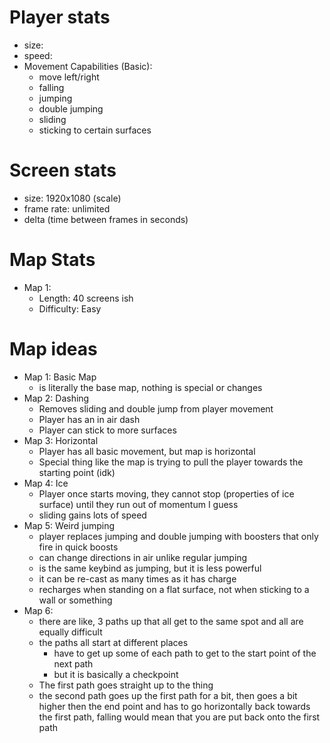 # Player stats
- size:
- speed:
- Movement Capabilities (Basic):
	- move left/right
	- falling
	- jumping
	- double jumping
	- sliding
	- sticking to certain surfaces


# Screen stats
- size: 1920x1080 (scale)
- frame rate: unlimited
- delta (time between frames in seconds)

# Map Stats
- Map 1:
	- Length: 40 screens ish
	- Difficulty: Easy

# Map ideas
- Map 1: Basic Map
	- is literally the base map, nothing is special or changes
- Map 2: Dashing
	- Removes sliding and double jump from player movement
	- Player has an in air dash
	- Player can stick to more surfaces
- Map 3: Horizontal
	- Player has all basic movement, but map is horizontal
	- Special thing like the map is trying to pull the player towards the starting point (idk)
- Map 4: Ice
	- Player once starts moving, they cannot stop (properties of ice surface) until they run out of momentum I guess
	- sliding gains lots of speed
- Map 5: Weird jumping
	- player replaces jumping and double jumping with boosters that only fire in quick boosts
	- can change directions in air unlike regular jumping
	- is the same keybind as jumping, but it is less powerful
	- it can be re-cast as many times as it has charge
	- recharges when standing on a flat surface, not when sticking to a wall or something
- Map 6:
	- there are like, 3 paths up that all get to the same spot and all are equally difficult
	- the paths all start at different places
		- have to get up some of each path to get to the start point of the next path
		- but it is basically a checkpoint
	- The first path goes straight up to the thing
	- the second path goes up the first path for a bit, then goes a bit higher then the end point and has to go horizontally back towards the first path, falling would mean that you are put back onto the first path

